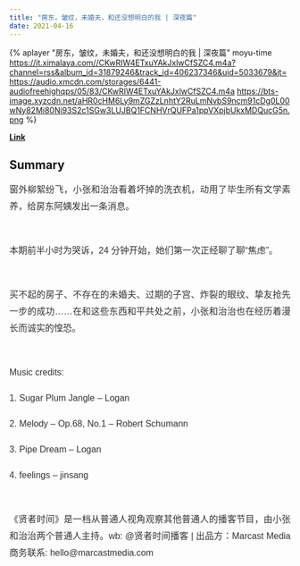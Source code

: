 ```yaml
---
title: "房东，皱纹，未婚夫，和还没想明白的我 | 深夜篇"
date: 2021-04-16
---
```


{% aplayer "房东，皱纹，未婚夫，和还没想明白的我 | 深夜篇" moyu-time  https://jt.ximalaya.com//CKwRIW4ETxuYAkJxlwCfSZC4.m4a?channel=rss&album_id=31879246&track_id=406237346&uid=5033679&jt=https://audio.xmcdn.com/storages/6441-audiofreehighqps/05/83/CKwRIW4ETxuYAkJxlwCfSZC4.m4a https://bts-image.xyzcdn.net/aHR0cHM6Ly9mZGZzLnhtY2RuLmNvbS9ncm91cDg0L00wNy82Mi80Ni93S2c1SGw3LUJBQ1FCNHVrQUFPa1ppVXpjbUkxMDQucG5n.png %}

**[Link](https://www.xiaoyuzhoufm.com/episode/6079599d3bfd9e4d89138dc3)**

## Summary
<p style="color: #333333; font-weight: normal; font-size: 16px; line-height: 30px; font-family: Helvetica,Arial,sans-serif; text-align: justify;">窗外柳絮纷飞，小张和治治看着坏掉的洗衣机，动用了毕生所有文学素养，给房东阿姨发出一条消息。</p><span><br /></span><p style="color: #333333; font-weight: normal; font-size: 16px; line-height: 30px; font-family: Helvetica,Arial,sans-serif; text-align: justify;">本期前半小时为哭诉，24 分钟开始，她们第一次正经聊了聊“焦虑”。</p><span><br /></span><p style="color: #333333; font-weight: normal; font-size: 16px; line-height: 30px; font-family: Helvetica,Arial,sans-serif; text-align: justify;">买不起的房子、不存在的未婚夫、过期的子宫、炸裂的眼纹、挚友抢先一步的成功……在和这些东西和平共处之前，小张和治治也在经历着漫长而诚实的惶恐。</p><span><br /></span><p style="color: #333333; font-weight: normal; font-size: 16px; line-height: 30px; font-family: Helvetica,Arial,sans-serif; text-align: justify;">Music credits:</p><p style="color: #333333; font-weight: normal; font-size: 16px; line-height: 30px; font-family: Helvetica,Arial,sans-serif; text-align: justify;">1. Sugar Plum Jangle – Logan</p><p style="color: #333333; font-weight: normal; font-size: 16px; line-height: 30px; font-family: Helvetica,Arial,sans-serif; text-align: justify;">2. Melody – Op.68, No.1 – Robert Schumann</p><p style="color: #333333; font-weight: normal; font-size: 16px; line-height: 30px; font-family: Helvetica,Arial,sans-serif; text-align: justify;">3. Pipe Dream – Logan</p><p style="color: #333333; font-weight: normal; font-size: 16px; line-height: 30px; font-family: Helvetica,Arial,sans-serif; text-align: justify;">4. feelings – jinsang</p><span><br /></span><p style="color: #333333; font-weight: normal; font-size: 16px; line-height: 30px; font-family: Helvetica,Arial,sans-serif; text-align: justify;">《贤者时间》是一档从普通人视角观察其他普通人的播客节目，由小张和治治两个普通人主持。wb: @贤者时间播客 | 出品方：Marcast Media 商务联系: hello@marcastmedia.com</p>
    